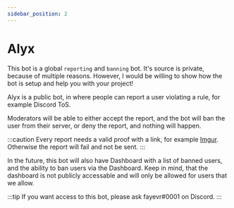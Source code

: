 ```yaml
---
sidebar_position: 2
---
```


# Alyx

This bot is a global `reporting` and `banning` bot. It's source is private, because of multiple reasons.
However, I would be willing to show how the bot is setup and help you with your project!

Alyx is a public bot, in where people can report a user violating a rule, for example Discord ToS.

Moderators will be able to either accept the report, and the bot will ban the user from their server, or deny the report, and nothing will happen.

:::caution
Every report needs a valid proof with a link, for example [Imgur](https://imgur.com). Otherwise the report will fail and not be sent.
:::

In the future, this bot will also have Dashboard with a list of banned users, and the ability to ban users via the Dashboard.
Keep in mind, that the dashboard is not publicly accessable and will only be allowed for users that we allow.

:::tip
If you want access to this bot, please ask fayevr#0001 on Discord.
:::